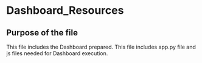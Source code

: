 # Dashboard_Resources

## Purpose of the file
This file includes the Dashboard prepared. This file includes app.py file and js files needed for Dashboard execution.

